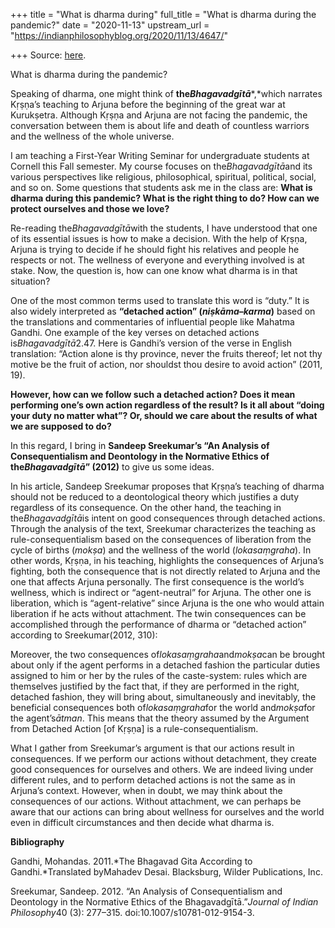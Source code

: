 +++
title = "What is dharma during"
full_title = "What is dharma during the pandemic?"
date = "2020-11-13"
upstream_url = "https://indianphilosophyblog.org/2020/11/13/4647/"

+++
Source: [here](https://indianphilosophyblog.org/2020/11/13/4647/).

What is dharma during the pandemic?

Speaking of dharma, one might think of **the*Bhagavadgītā****,*which
narrates Kṛṣṇa’s teaching to Arjuna before the beginning of the great
war at Kurukṣetra. Although Kṛṣṇa and Arjuna are not facing the
pandemic, the conversation between them is about life and death of
countless warriors and the wellness of the whole universe.

I am teaching a First-Year Writing Seminar for undergraduate students at
Cornell this Fall semester. My course focuses on the*Bhagavadgītā*and
its various perspectives like religious, philosophical, spiritual,
political, social, and so on. Some questions that students ask me in the
class are: **What is dharma during this pandemic? What is the right
thing to do? How can we protect ourselves and those we love?**

Re-reading the*Bhagavadgītā*with the students, I have understood that
one of its essential issues is how to make a decision. With the help of
Kṛṣṇa, Arjuna is trying to decide if he should fight his relatives and
people he respects or not. The wellness of everyone and everything
involved is at stake. Now, the question is, how can one know what dharma
is in that situation?

One of the most common terms used to translate this word is “duty.” It
is also widely interpreted as **“detached action” (*niṣkāma*–*karma*)**
based on the translations and commentaries of influential people like
Mahatma Gandhi. One example of the key verses on detached actions
is*Bhagavadgītā*2.47. Here is Gandhi’s version of the verse in English
translation: “Action alone is thy province, never the fruits thereof;
let not thy motive be the fruit of action, nor shouldst thou desire to
avoid action” (2011, 19).

**However, how can we follow such a detached action? Does it mean
performing one’s own action regardless of the result? Is it all about
“doing your duty no matter what”? Or, should we care about the results
of what we are supposed to do?**

In this regard, I bring in **Sandeep Sreekumar’s “An Analysis of
Consequentialism and Deontology in the Normative Ethics of
the*Bhagavadgītā*” (2012)** to give us some ideas.

In his article, Sandeep Sreekumar proposes that Kṛṣṇa’s teaching of
dharma should not be reduced to a deontological theory which justifies a
duty regardless of its consequence. On the other hand, the teaching in
the*Bhagavadgītā*is intent on good consequences through detached
actions. Through the analysis of the text, Sreekumar characterizes the
teaching as rule-consequentialism based on the consequences of
liberation from the cycle of births (*mokṣa*) and the wellness of the
world (*lokasaṃgraha*). In other words, Kṛṣṇa, in his teaching,
highlights the consequences of Arjuna’s fighting, both the consequence
that is not directly related to Arjuna and the one that affects Arjuna
personally. The first consequence is the world’s wellness, which is
indirect or “agent-neutral” for Arjuna. The other one is liberation,
which is “agent-relative” since Arjuna is the one who would attain
liberation if he acts without attachment. The twin consequences can be
accomplished through the performance of dharma or “detached action”
according to Sreekumar(2012, 310):

Moreover, the two consequences of*lokasaṃgraha*and*mokṣa*can be
brought about only if the agent performs in a detached fashion the
particular duties assigned to him or her by the rules of the
caste-system: rules which are themselves justified by the fact that, if
they are performed in the right, detached fashion, they will bring
about, simultaneously and inevitably, the beneficial consequences both
of*lokasaṃgraha*for the world and*mokṣa*for the agent’s*ātman*.
This means that the theory assumed by the Argument from Detached Action
\[of Kṛṣṇa\] is a rule-consequentialism.

What I gather from Sreekumar’s argument is that our actions result in
consequences. If we perform our actions without detachment, they create
good consequences for ourselves and others. We are indeed living under
different rules, and to perform detached actions is not the same as in
Arjuna’s context. However, when in doubt, we may think about the
consequences of our actions. Without attachment, we can perhaps be aware
that our actions can bring about wellness for ourselves and the world
even in difficult circumstances and then decide what dharma is.

**Bibliography**

Gandhi, Mohandas. 2011.*The Bhagavad Gita According to
Gandhi.*Translated byMahadev Desai. Blacksburg, Wilder Publications,
Inc.

Sreekumar, Sandeep. 2012. “An Analysis of Consequentialism and
Deontology in the Normative Ethics of the Bhagavadgītā.”*Journal of
Indian Philosophy*40 (3): 277–315. doi:10.1007/s10781-012-9154-3.
